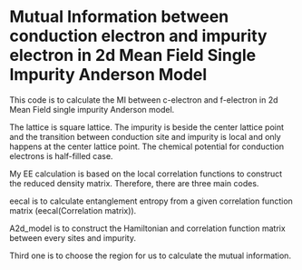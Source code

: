 # Mutual Information between conduction electron and impurity electron in 2d Mean Field Single Impurity Anderson Model   
This code is to calculate the MI between c-electron and f-electron in 2d Mean Field single impurity Anderson model. 

The lattice is square lattice. The impurity is beside the center lattice point and the transition between conduction site and impurity is local and only happens at the center lattice point. The chemical potential for conduction electrons is half-filled case.

My EE calculation is based on the local correlation functions to construct the reduced density matrix. Therefore, there are three main codes.

eecal is to calculate entanglement entropy from a given correlation function matrix (eecal(Correlation matrix)). 

A2d_model is to construct the Hamiltonian and correlation function matrix between every sites and impurity.

Third one is to choose the region for us to calculate the mutual information.




